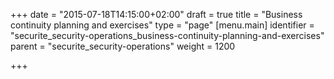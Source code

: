 +++
date = "2015-07-18T14:15:00+02:00"
draft = true
title = "Business continuity planning and exercises"
type = "page"
[menu.main]
identifier = "securite_security-operations_business-continuity-planning-and-exercises"
parent = "securite_security-operations"
weight = 1200

+++
